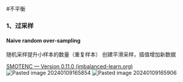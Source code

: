 #不平衡

### 1、过采样

#### Naive random over-sampling
随机采样提升小样本的数量（重复样本）
创建平滑采样，插值增加新数据

[SMOTENC — Version 0.11.0 (imbalanced-learn.org)](https://imbalanced-learn.org/stable/references/generated/imblearn.over_sampling.SMOTENC.html#imblearn.over_sampling.SMOTENC)
![Pasted image 20240109165854](https://peiyihan-1324725457.cos.ap-beijing.myqcloud.com/Obsidian/202403040853897.png?imageSlim)
![Pasted image 20240109165906](https://peiyihan-1324725457.cos.ap-beijing.myqcloud.com/Obsidian/202403040853898.png?imageSlim)

